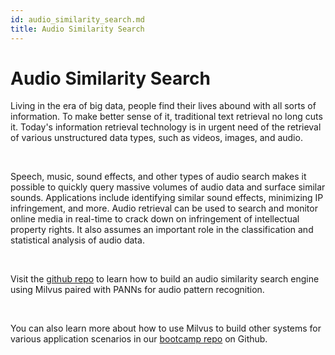 ```yaml
---
id: audio_similarity_search.md
title: Audio Similarity Search 
---
```


# Audio Similarity Search

Living in the era of big data, people find their lives abound with all sorts of information. To make better sense of it, traditional text retrieval no long cuts it. Today's information retrieval technology is in urgent need of the retrieval of various unstructured data types, such as videos, images, and audio.

<br/>

Speech, music, sound effects, and other types of audio search makes it possible to quickly query massive volumes of audio data and surface similar sounds. Applications include identifying similar sound effects, minimizing IP infringement, and more. 
Audio retrieval can be used to search and monitor online media in real-time to crack down on infringement of intellectual property rights. It also assumes an important role in the classification and statistical analysis of audio data.

<br/>

Visit the [github repo](https://github.com/milvus-io/bootcamp/tree/master/solutions/audio_similarity_search) to learn how to build an audio similarity search engine using Milvus paired with PANNs for audio pattern recognition.


<br/>

You can also learn more about how to use Milvus to build other systems for various application scenarios in our [bootcamp repo](https://github.com/milvus-io/bootcamp) on Github.